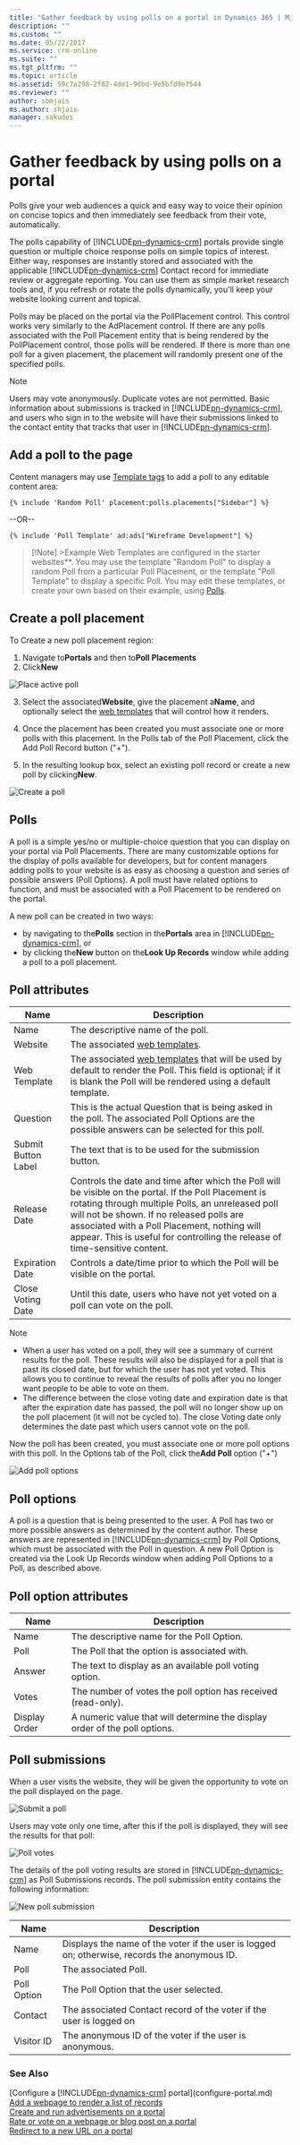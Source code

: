 ```yaml
---
title: "Gather feedback by using polls on a portal in Dynamics 365 | MicrosoftDocs"
description: ""
ms.custom: ""
ms.date: 05/22/2017
ms.service: crm-online
ms.suite: ""
ms.tgt_pltfrm: ""
ms.topic: article
ms.assetid: 59c7a298-2f82-4de1-96bd-9e5bfd9e7544
ms.reviewer: ""
author: sbmjais
ms.author: shjais
manager: sakudes
---
```

# Gather feedback by using polls on a portal



Polls give your web audiences a quick and easy way to voice their opinion on concise topics and then immediately see feedback from their vote, automatically.

The polls capability of [!INCLUDE[pn-dynamics-crm](../includes/pn-dynamics-crm.md)] portals provide single question or multiple choice response polls on simple topics of interest. Either way, responses are instantly stored and associated with the applicable [!INCLUDE[pn-dynamics-crm](../includes/pn-dynamics-crm.md)] Contact record for immediate review or aggregate reporting. You can use them as simple market research tools and, if you refresh or rotate the polls dynamically, you'll keep your website looking current and topical.

Polls may be placed on the portal via the PollPlacement control. This control works very similarly to the AdPlacement control. If there are any polls associated with the Poll Placement entity that is being rendered by the PollPlacement control, those polls will be rendered. If there is more than one poll for a given placement, the placement will randomly present one of the specified polls.

>[!Note]
> Users may vote anonymously. Duplicate votes are not permitted. Basic information about submissions is tracked in [!INCLUDE[pn-dynamics-crm](../includes/pn-dynamics-crm.md)], and users who sign in to the website will have their submissions linked to the contact entity that tracks that user in [!INCLUDE[pn-dynamics-crm](../includes/pn-dynamics-crm.md)].

## Add a poll to the page

Content managers may use [Template tags](#template-tags) to add a poll to any editable content area:  

`{% include 'Random Poll' placement:polls.placements["Sidebar"] %}`

--OR--

`{% include 'Poll Template' ad:ads["Wireframe Development"] %}`

>[!Note]                                                         >Example Web Templates are configured in the starter websites**. You may use the template "Random Poll" to display a random Poll from a particular Poll Placement, or the template "Poll Template" to display a specific Poll. You may edit these templates, or create your own based on their example, using [Polls](#polls-1).  

## Create a poll placement

To Create a new poll placement region:

1. Navigate to**Portals** and then to**Poll Placements**
2. Click**New**

![Place active poll](media/place-active-poll.png "Place active poll")  

3. Select the associated**Website**, give the placement a**Name**, and optionally select the [web templates](store-content-web-templates.md) that will control how it renders.

4. Once the placement has been created you must associate one or more polls with this placement. In the Polls tab of the Poll Placement, click the Add Poll Record button ("+"). 
5. In the resulting lookup box, select an existing poll record or create a new poll by clicking**New**.

![Create a poll](media/create-polls.png "Create a poll")  

## Polls

A poll is a simple yes/no or multiple-choice question that you can display on your portal via Poll Placements. There are many customizable options for the display of polls available for developers, but for content managers adding polls to your website is as easy as choosing a question and series of possible answers (Poll Options). A poll must have related options to function, and must be associated with a Poll Placement to be rendered on the portal.

A new poll can be created in two ways: 
- by navigating to the**Polls** section in the**Portals** area in [!INCLUDE[pn-dynamics-crm](../includes/pn-dynamics-crm.md)], or 
- by clicking the**New** button on the**Look Up Records** window while adding a poll to a poll placement.

## Poll attributes

| Name                | Description                                                                                                                                                                                                                                                                                                                                  |
|---------------------|----------------------------------------------------------------------------------------------------------------------------------------------------------------------------------------------------------------------------------------------------------------------------------------------------------------------------------------------|
| Name                | The descriptive name of the poll.                                                                                                                                                                                                                                                                                                            |
| Website             | The associated [web templates](store-content-web-templates.md).                                                                                                                                                                                                                                                                |  
| Web Template        | The associated [web templates](store-content-web-templates.md) that will be used by default to render the Poll. This field is optional; if it is blank the Poll will be rendered using a default template.                                                                                                                     |  
| Question            | This is the actual Question that is being asked in the poll. The associated Poll Options are the possible answers can be selected for this poll.                                                                                                                                                                                             |
| Submit Button Label | The text that is to be used for the submission button.                                                                                                                                                                                                                                                                                       |
| Release Date        | Controls the date and time after which the Poll will be visible on the portal. If the Poll Placement is rotating through multiple Polls, an unreleased poll will not be shown. If no released polls are associated with a Poll Placement, nothing will appear. This is useful for controlling the release of time-sensitive content.         |
| Expiration Date     | Controls a date/time prior to which the Poll will be visible on the portal.                                                                                                                                                                                                                                                                  |
| Close Voting Date   | Until this date, users who have not yet voted on a poll can vote on the poll.|

>[!Note] 
> - When a user has voted on a poll, they will see a summary of current results for the poll. These results will also be displayed for a poll that is past its closed date, but for which the user has not yet voted. This allows you to continue to reveal the results of polls after you no longer want people to be able to vote on them. 
> - The difference between the close voting date and expiration date is that after the expiration date has passed, the poll will no longer show up on the poll placement (it will not be cycled to). The close Voting date only determines the date past which users cannot vote on the poll.

Now the poll has been created, you must associate one or more poll options with this poll. In the Options tab of the Poll, click the**Add Poll** option ("+")

![Add poll options](media/add-poll-options.png "Add poll options")  

## Poll options

A poll is a question that is being presented to the user. A Poll has two or more possible answers as determined by the content author. These answers are represented in [!INCLUDE[pn-dynamics-crm](../includes/pn-dynamics-crm.md)] by Poll Options, which must be associated with the Poll in question. A new Poll Option is created via the Look Up Records window when adding Poll Options to a Poll, as described above.

## Poll option attributes

| Name          | Description                                                                |
|---------------|----------------------------------------------------------------------------|
| Name          | The descriptive name for the Poll Option.                                  |
| Poll          | The Poll that the option is associated with.                               |
| Answer        | The text to display as an available poll voting option.                    |
| Votes         | The number of votes the poll option has received (read-only).              |
| Display Order | A numeric value that will determine the display order of the poll options. |

## Poll submissions

When a user visits the website, they will be given the opportunity to vote on the poll displayed on the page.

![Submit a poll](media/submit-poll.png "Submit a poll")  

Users may vote only one time, after this if the poll is displayed, they will see the results for that poll:

![Poll votes](media/poll-votes.png "Poll votes")  

The details of the poll voting results are stored in [!INCLUDE[pn-dynamics-crm](../includes/pn-dynamics-crm.md)] as Poll Submissions records. The poll submission entity contains the following information:

![New poll submission](media/new-poll-submission.png "New poll submission")  

| Name        | Description                                                                                   |
|-------------|-----------------------------------------------------------------------------------------------|
| Name        | Displays the name of the voter if the user is logged on; otherwise, records the anonymous ID. |
| Poll        | The associated Poll.                                                                          |
| Poll Option | The Poll Option that the user selected.                                                       |
| Contact     | The associated Contact record of the voter if the user is logged on                           |
| Visitor ID  | The anonymous ID of the voter if the user is anonymous.                                       |

### See Also

[Configure a [!INCLUDE[pn-dynamics-crm](../includes/pn-dynamics-crm.md)] portal](configure-portal.md)  
[Add a webpage to render a list of records](add-webpage-render-list-records.md)  
[Create and run advertisements on a portal](create-run-advertisement.md)  
[Rate or vote on a webpage or blog post on a portal](rate-webpage-blog-post.md)  
[Redirect to a new URL on a portal](add-redirect-url.md)  

